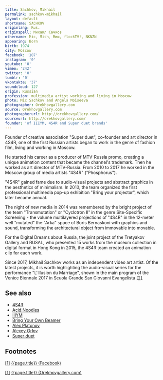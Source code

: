 ```yaml
---
title: Sachkov, Mikhail
permalink: sachkov-mikhail
layout: default
shortname: SACHKOV
originlang: Rus.
originspell: Михаил Сачков
othername: Mic, Mish, Миш, flockTV!, NKNZN
appearing: Born
birth: 1974
city: Moscow
facebook: '107'
instagram: '0'
youtube: '0'
vimeo: '242'
twitter: '0'
tumblr: '0'
vkontakte: '37'
soundcloud: 127
origin: Russian
profession: multimedia artist working and living in Moscow
photo: Mic Sachkov and Angela Moiseeva
photographer: Orekhovgallery.com
source: Orekhovgallery.com
photographerurl: http://orekhovgallery.com/
sourceurl: http://orekhovgallery.com/
founder: 'of IIIYM, 4S4R and Super duet brands'
---
```


Founder of creative association "Super duet", co-founder and art director in 4S4R, one of the first Russian artists began to work in the genre of fashion film, living and working in Moscow.

He started his career as a producer of MTV-Russia promo, creating a unique animation content that became the channel's trademark. Then he worked as art director of MTV-Russia. From 2010 to 2017 he worked in the Moscow group of media artists "4S4R" ("Phosphorus").

"4S4R" gained fame due to audio-visual projects and abstract graphics in the aesthetics of minimalism. In 2010, the team organized the first professional multimedia pop-up exhibition "Bring your projector", which later became annual.

The night of new media in 2014 was remembered by the bright project of the team "Transmutation" or "Cyclotron II" in the genre Site-Specific Screening - the volume multilayered projections of "4S4R" in the 12-meter well "mutated" the "Arka" space of Boris Bernaskoni with graphics and sound, transforming the architectural object from immovable into movable.

For the Digital Dreams about Russia, the joint project of the Tretyakov Gallery and RUSAL, who presented 15 works from the museum collection in digital format in Hong Kong in 2015, the 4S4R team created an animation clip for each work.

Since 2017, Mikhail Sachkov works as an independent video art artist. Of the latest projects, it is worth highlighting the audio-visual series for the performance "L'Illusion du Marriage", shown in the main program of the Venice Biennale 2017 in Scuola Grande San Giovanni Evangelista <span id="a2">[\[2\]](#f2)</span>.

## See also

+ [4S4R](index)
+ [Acid Noodles](index)
+ [IIIYM](index)
+ [Bring Your Own Beamer](index)
+ [Alex Platonov](index)
+ [Alexey Orlov](index)
+ [Super duet](super-duet)

## Footnotes

[[1]](#a1) <span id="f1"></span> [{{page.title}} (Facebook)](index)

[[1]](#a1) <span id="f1"></span> [{{page.title}} (Orekhovgallery.com)](http://orekhovgallery.com/artist/4/)
